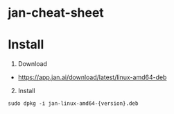 # jan-cheat-sheet

# Install

1. Download
- https://app.jan.ai/download/latest/linux-amd64-deb

2. Install
```shell
sudo dpkg -i jan-linux-amd64-{version}.deb
```
